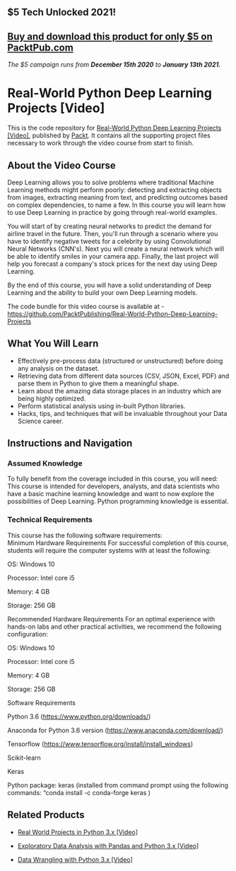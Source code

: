 ## $5 Tech Unlocked 2021!
[Buy and download this product for only $5 on PacktPub.com](https://www.packtpub.com/)
-----
*The $5 campaign         runs from __December 15th 2020__ to __January 13th 2021.__*

# Real-World Python Deep Learning Projects [Video]
This is the code repository for [Real-World Python Deep Learning Projects [Video]](https://www.packtpub.com/big-data-and-business-intelligence/real-world-python-deep-learning-projects-video?utm_source=github&utm_medium=repository&utm_campaign=9781788620161), published by [Packt](https://www.packtpub.com/?utm_source=github). It contains all the supporting project files necessary to work through the video course from start to finish.
## About the Video Course
Deep Learning allows you to solve problems where traditional Machine Learning methods might perform poorly: detecting and extracting objects from images, extracting meaning from text, and predicting outcomes based on complex dependencies, to name a few. In this course you will learn how to use Deep Learning in practice by going through real-world examples.

You will start of by creating neural networks to predict the demand for airline travel in the future. Then, you'll run through a scenario where you have to identify negative tweets for a celebrity by using Convolutional Neural Networks (CNN's). Next you will create a neural network which will be able to identify smiles in your camera app. Finally, the last project will help you forecast a company's stock prices for the next day using Deep Learning. 

By the end of this course, you will have a solid understanding of Deep Learning and the ability to build your own Deep Learning models.

The code bundle for this video course is available at - https://github.com/PacktPublishing/Real-World-Python-Deep-Learning-Projects

<H2>What You Will Learn</H2>
<DIV class=book-info-will-learn-text>
<UL>
<LI>Effectively pre-process data (structured or unstructured) before doing any analysis on the dataset.&nbsp; 
<LI>Retrieving data from different data sources (CSV, JSON, Excel, PDF) and parse them in Python to give them a meaningful shape. 
<LI>Learn about the amazing data storage places in an industry which are being highly optimized. 
<LI>Perform statistical analysis using in-built Python libraries. 
<LI>Hacks, tips, and techniques that will be invaluable throughout your Data Science career. </LI></UL></DIV>

## Instructions and Navigation
### Assumed Knowledge
To fully benefit from the coverage included in this course, you will need:<br/>
This course is intended for developers, analysts, and data scientists who have a basic machine learning knowledge and want to now explore the possibilities of Deep Learning. Python programming knowledge is essential.
### Technical Requirements
This course has the following software requirements:<br/>
Minimum Hardware Requirements
For successful completion of this course, students will require the computer systems with at least the following:


OS: Windows 10



Processor: Intel core i5



Memory: 4 GB



Storage: 256 GB


Recommended Hardware Requirements
For an optimal experience with hands-on labs and other practical activities, we recommend the following configuration:


OS: Windows 10



Processor: Intel core i5



Memory: 4 GB



Storage: 256 GB


Software Requirements

Python 3.6 (https://www.python.org/downloads/)





Anaconda for Python 3.6 version (https://www.anaconda.com/download/)





Tensorflow (https://www.tensorflow.org/install/install_windows)





Scikit-learn





Keras





Python package: keras (installed from command prompt using the following commands: “conda install -c conda-forge keras )

## Related Products
* [Real World Projects in Python 3.x [Video]](https://www.packtpub.com/application-development/real-world-projects-python-3x-video?utm_source=github&utm_medium=repository&utm_campaign=9781789953374)

* [Exploratory Data Analysis with Pandas and Python 3.x [Video]](https://www.packtpub.com/application-development/exploratory-data-analysis-pandas-and-python-3x-video?utm_source=github&utm_medium=repository&utm_campaign=9781789959116)

* [Data Wrangling with Python 3.x [Video]](https://www.packtpub.com/application-development/data-wrangling-python-3x-video?utm_source=github&utm_medium=repository&utm_campaign=9781789956597)

